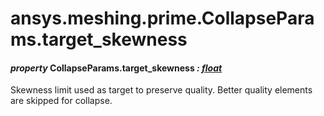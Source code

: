 # ansys.meshing.prime.CollapseParams.target_skewness



#### *property* CollapseParams.target_skewness *: [float](https://docs.python.org/3.11/library/functions.html#float)*

Skewness limit used as target to preserve quality. Better quality elements are skipped for collapse.

<!-- !! processed by numpydoc !! -->
